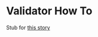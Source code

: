 # Validator How To
Stub for [this story](https://www.pivotaltracker.com/n/projects/2318873/stories/166162869)
